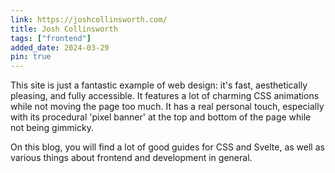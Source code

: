 ```yaml
---
link: https://joshcollinsworth.com/
title: Josh Collinsworth
tags: ["frontend"]
added_date: 2024-03-29
pin: true
---
```


This site is just a fantastic example of web design: it's fast, aesthetically 
pleasing, and fully accessible. It features a lot of charming CSS animations 
while not moving the page too much. It has a real personal touch, especially 
with its procedural 'pixel banner' at the top and bottom of the page while not 
being gimmicky.

On this blog, you will find a lot of good guides for CSS and Svelte, as well 
as various things about frontend and development in general.
